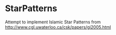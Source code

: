 # StarPatterns
Attempt to implement Islamic Star Patterns from http://www.cgl.uwaterloo.ca/csk/papers/gi2005.html
